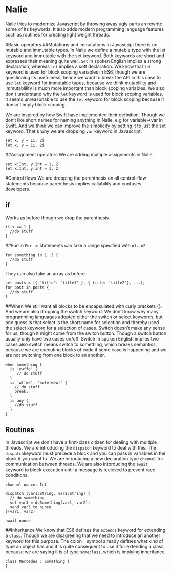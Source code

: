 Nalie
=====

Nalie tries to modernize Javascript by throwing away ugly parts an rewrite some of its keywords. It also adds modern programming language features such as routines for creating light weight threads.

#Basic operators
##Mutations and immutations
In Javascript there is no mutable and immutable types. In Nalie we define a mutable type with the let keyword and immutable with the set keyword. Both keywords are short and expresses their meaning quite well. `Set` in spoken English implies a strong declaration, whereas `let` implies a soft declaration. We know that `let` keyword is used for block scoping variables in ES6, though we are questioning its usefulness, hence we want to break the API in this case to use `let` keyword for immutable types, because we think mutablility and immutablility is much more important than block scoping variables. We also don't understand why the `let` keyword is used for block scoping variables, it seems unreasonable to use the `let` keyword for block scoping because it doesn't imply block scoping.

We are inspired by how Swift have implemented their definition. Though we don’t like short names for naming anything in Nalie, e.g for variable->var in Swift. And we think we can improve the simplicity by setting it to just the set keyword. That's why we are dropping `var` keyword in Javascript. 

```
set x, y = 1i, 2i
let x, y = 1i, 2i
```

##Assignment operators
We are adding multiple assignments in Nalie.
```
set x:Int, y:Int = 1, 2
let x:Int, y:int = 1, 2
```

#Control flows
We are dropping the parenthesis on all control-flow statements because parenthesis implies callability and confuses developers.

## if
Works as before though we drop the parenthesis.
```
if x == 1 {
  //do stuff
}
```
##For-in
`For-in` statements can take a range specified with `n1..n2`.
```
for something in 1..3 {
  //do stuff
}
```
They can also take an array as before.

```
set posts = [{ 'title': 'title1' }, { title: 'title2'}, ...];
for post in posts {
  //do stuff
}
```


##When
We still want all blocks to be encapsulated with curly brackets {}. And we are also dropping the switch keyword. We don’t know why many programming languages adopted either the switch or select keywords, but one guess is that select is the short name for selection and thereby used the select keyword for a selection of cases. Switch doesn’t make any sense for us, though it might come from the switch button. Though a switch button usually only have two cases on/off. Switch in spoken English implies two cases also switch means switch to something, which breaks semantics, because we are executing blocks of code if some case is happening and we are not switching from one block to an another.

```
when something {
  is 'ewffe' {
     // do stuff
  }
  is 'wffwe', 'ewfefwewf' {
    // do stuff
    break;
  }
  is any {
    //do stuff
  }
}
```

## Routines
In Javascript we don't have a first-class citizen for dealing with multiple threads. We are introducing the `dispatch` keyword to deal with this. The `dispatch`keyword must precede a block and you can pass in variables in the block if you want to. We are introducing a new declaration type `channel` for communication between threads. We are also intorducing the `await` keyword to block execution until a message is recieved to prevent race conditions.
```
channel ounce: Int

dispatch (var1:String, var2:String) {
  // do something
  set var3 = doSomething(var1, var2);
  send var3 to ounce 
}(var1, var2)

await ounce
```

##Inheritance
We know that ES6 defines the `extends` keyword for extending a `class`. Though we are disagreeing that we need to introduce an another keyword for this purpose. The colon `:` symbol already defines what kind of type an object has and it is quite consequent to use it for extending a class, because we are saying it is of type `someclass`, which is implying inheritance.

```
class Mercedes : Something {
}
```
